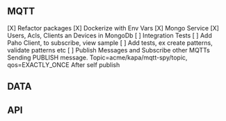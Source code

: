 ## MQTT

[X] Refactor packages
[X] Dockerize with Env Vars
[X] Mongo Service
[X] Users, Acls, Clients an Devices in MongoDb
[ ] Integration Tests
[ ] Add Paho Client, to subscribe, view sample
[ ] Add tests, ex create patterns, validate patterns etc
[ ] Publish Messages and Subscribe other MQTTs
    Sending PUBLISH message. Topic=acme/kapa/mqtt-spy/topic, qos=EXACTLY_ONCE
    After self publish

## DATA

## API
